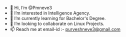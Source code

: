 - 👋 Hi, I’m @Pmneve3
- 👀 I’m interested in Intelligence Agency.
- 🌱 I’m currently learning for Bachelor's Degree.
- 💞️ I’m looking to collaborate on Linux Projects.
- 📫 Reach me at email-id :- purveshneve3@gmail.com

<!---
Pmneve3/Pmneve3 is a ✨ special ✨ repository because its `README.md` (this file) appears on your GitHub profile.
You can click the Preview link to take a look at your changes.
--->

